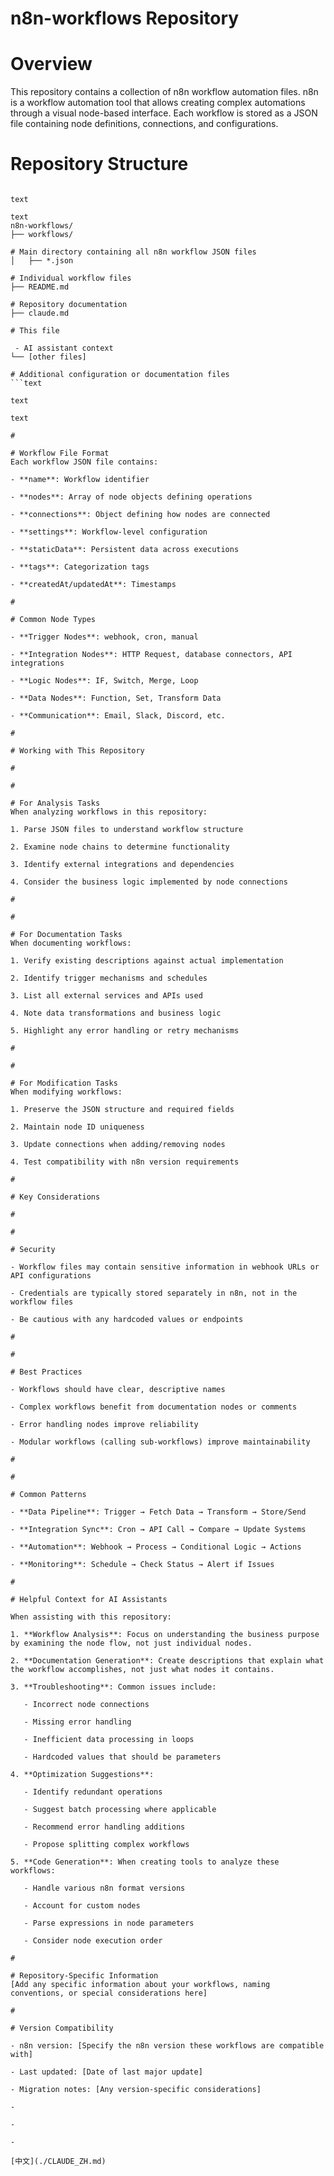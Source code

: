 

# n8n-workflows Repository

#

# Overview
This repository contains a collection of n8n workflow automation files. n8n is a workflow automation tool that allows creating complex automations through a visual node-based interface. Each workflow is stored as a JSON file containing node definitions, connections, and configurations.

#

# Repository Structure
```text

text

text
n8n-workflows/
├── workflows/           

# Main directory containing all n8n workflow JSON files
│   ├── *.json          

# Individual workflow files
├── README.md           

# Repository documentation
├── claude.md           

# This file

 - AI assistant context
└── [other files]       

# Additional configuration or documentation files
```text

text

text

#

# Workflow File Format
Each workflow JSON file contains:

- **name**: Workflow identifier

- **nodes**: Array of node objects defining operations

- **connections**: Object defining how nodes are connected

- **settings**: Workflow-level configuration

- **staticData**: Persistent data across executions

- **tags**: Categorization tags

- **createdAt/updatedAt**: Timestamps

#

# Common Node Types

- **Trigger Nodes**: webhook, cron, manual

- **Integration Nodes**: HTTP Request, database connectors, API integrations

- **Logic Nodes**: IF, Switch, Merge, Loop

- **Data Nodes**: Function, Set, Transform Data

- **Communication**: Email, Slack, Discord, etc.

#

# Working with This Repository

#

#

# For Analysis Tasks
When analyzing workflows in this repository:

1. Parse JSON files to understand workflow structure

2. Examine node chains to determine functionality

3. Identify external integrations and dependencies

4. Consider the business logic implemented by node connections

#

#

# For Documentation Tasks
When documenting workflows:

1. Verify existing descriptions against actual implementation

2. Identify trigger mechanisms and schedules

3. List all external services and APIs used

4. Note data transformations and business logic

5. Highlight any error handling or retry mechanisms

#

#

# For Modification Tasks
When modifying workflows:

1. Preserve the JSON structure and required fields

2. Maintain node ID uniqueness

3. Update connections when adding/removing nodes

4. Test compatibility with n8n version requirements

#

# Key Considerations

#

#

# Security

- Workflow files may contain sensitive information in webhook URLs or API configurations

- Credentials are typically stored separately in n8n, not in the workflow files

- Be cautious with any hardcoded values or endpoints

#

#

# Best Practices

- Workflows should have clear, descriptive names

- Complex workflows benefit from documentation nodes or comments

- Error handling nodes improve reliability

- Modular workflows (calling sub-workflows) improve maintainability

#

#

# Common Patterns

- **Data Pipeline**: Trigger → Fetch Data → Transform → Store/Send

- **Integration Sync**: Cron → API Call → Compare → Update Systems

- **Automation**: Webhook → Process → Conditional Logic → Actions

- **Monitoring**: Schedule → Check Status → Alert if Issues

#

# Helpful Context for AI Assistants

When assisting with this repository:

1. **Workflow Analysis**: Focus on understanding the business purpose by examining the node flow, not just individual nodes.

2. **Documentation Generation**: Create descriptions that explain what the workflow accomplishes, not just what nodes it contains.

3. **Troubleshooting**: Common issues include:

   - Incorrect node connections

   - Missing error handling

   - Inefficient data processing in loops

   - Hardcoded values that should be parameters

4. **Optimization Suggestions**:

   - Identify redundant operations

   - Suggest batch processing where applicable

   - Recommend error handling additions

   - Propose splitting complex workflows

5. **Code Generation**: When creating tools to analyze these workflows:

   - Handle various n8n format versions

   - Account for custom nodes

   - Parse expressions in node parameters

   - Consider node execution order

#

# Repository-Specific Information
[Add any specific information about your workflows, naming conventions, or special considerations here]

#

# Version Compatibility

- n8n version: [Specify the n8n version these workflows are compatible with]

- Last updated: [Date of last major update]

- Migration notes: [Any version-specific considerations]

-

-

-

[中文](./CLAUDE_ZH.md)
